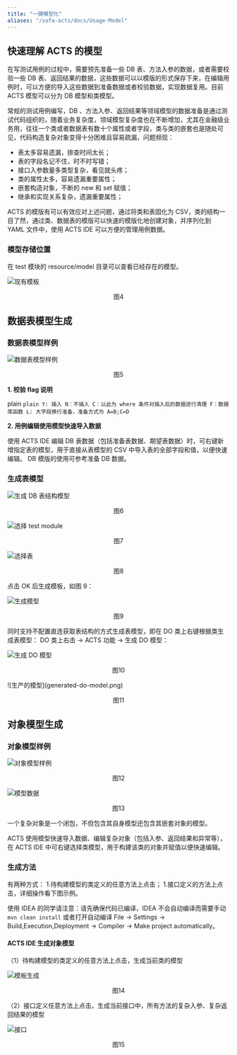 ```yaml
---
title: "一键模型化"
aliases: "/sofa-acts/docs/Usage-Model"
---
```


## 快速理解 ACTS 的模型

在写测试用例的过程中，需要预先准备一些 DB 表、方法入参的数据，或者需要校验一些 DB 表、返回结果的数据，这些数据可以以模版的形式保存下来，在编辑用例时，可以方便的导入这些数据到准备数据或者校验数据，实现数据复用。目前 ACTS 模型可以分为 DB 模型和类模型。

常规的测试用例编写，DB 、方法入参、返回结果等领域模型的数据准备是通过测试代码组织的，随着业务复杂度，领域模型复杂度也在不断增加，尤其在金融级业务用，往往一个类或者数据表有数十个属性或者字段，类与类的嵌套也是随处可见，代码构造复杂对象变得十分困难且容易疏漏，问题频现：
* 表太多容易遗漏，排查时间太长；
* 表的字段名记不住，时不时写错；
* 接口入参数量多类型复杂，看见就头疼；
* 类的属性太多，容易遗漏重要属性；
* 嵌套构造对象，不断的 new 和 set 赋值；
* 继承和实现关系复杂，遗漏重要属性；

ACTS 的模版有可以有效应对上述问题，通过将类和表固化为 CSV，类的结构一目了然，通过类、数据表的模版可以快速的模版化地创建对象，并序列化到 YAML 文件中，使用 ACTS IDE 可以方便的管理用例数据。

### 模型存储位置

在 test 模块的 resource/model 目录可以查看已经存在的模型。

![现有模板](existing-module.png)

<p align="center">图4</p>

## 数据表模型生成

### 数据表模型样例

![数据表模型样例](sample.png)

<p align="center">图5</p>

**1. 校验 flag 说明**

   plain ```plain
    Y: 插入
    N：不插入
    C：以此为 where 条件对插入后的数据进行清理
    F：数据库函数
    L: 大字段换行准备，准备方式为 A=B;C=D
    ```

**2. 用例编辑使用模型快速导入数据**

使用 ACTS IDE 编辑 DB 表数据（包括准备表数据、期望表数据）时，可右键新增指定表的模型，用于直接从表模型的 CSV 中导入表的全部字段和值，以便快速编辑。
DB 模版的使用可参考准备 DB 数据。

### 生成表模型

![生成 DB 表结构模型](generate-db-table-model.png)

<p align="center">图6</p>

![选择 test module](select-test-module.png)

<p align="center">图7</p>

![选择表](select-table.png)

<p align="center">图8</p>

点击 OK 后生成模板，如图 9：

![生成模型](generated-model.png)

<p align="center">图9</p>

同时支持不配置直连获取表结构的方式生成表模型，即在 DO 类上右键根据类生成表模型：
DO 类上右击 -> ACTS 功能 -> 生成 DO 模型：

![生成 DO 模型](generate-do-model.png)

<p align="center">图10</p>
![生产的模型](generated-do-model.png)

<p align="center">图11</p>

## 对象模型生成

### 对象模型样例

![对象模型样例](object-model-sample.png)

<p align="center">图12</p>

![模型数据](model-data.png)

<p align="center">图13</p>

一个复杂对象是一个闭包，不但包含其自身模型还包含其嵌套对象的模型。

ACTS 使用模型快速导入数据、编辑复杂对象（包括入参、返回结果和异常等），在 ACTS IDE 中可右键选择类模型，用于构建该类的对象并赋值以便快速编辑。

### 生成方法

有两种方式：
1.待构建模型的类定义的任意方法上点击；
1.接口定义的方法上点击，详细操作看下图示例。

使用 IDEA 的同学请注意：请先确保代码已编译，IDEA 不会自动编译而需要手动 `mvn clean install` 或者打开自动编译 File -> Settings -> Build,Execution,Deployment -> Compiler -> Make project automatically。

#### ACTS IDE 生成对象模型

（1）待构建模型的类定义的任意方法上点击，生成当前类的模型

![模板生成](generate-class-model.png)

<p align="center">图14</p>

（2）接口定义任意方法上点击，生成当前接口中，所有方法的复杂入参、复杂返回结果的模型

![接口](interface.png)

<p align="center">图15</p>
